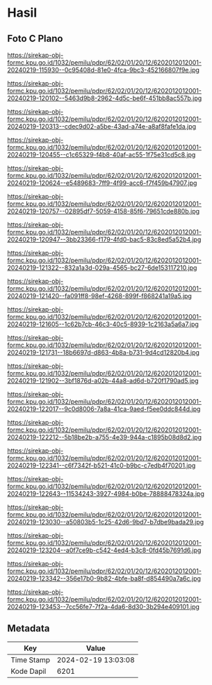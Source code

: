 # Hasil

## Foto C Plano

https://sirekap-obj-formc.kpu.go.id/1032/pemilu/pdpr/62/02/01/20/12/6202012012001-20240219-115930--0c95408d-81e0-4fca-9bc3-452166807f9e.jpg

https://sirekap-obj-formc.kpu.go.id/1032/pemilu/pdpr/62/02/01/20/12/6202012012001-20240219-120102--5463d9b8-2962-4d5c-be6f-451bb8ac557b.jpg

https://sirekap-obj-formc.kpu.go.id/1032/pemilu/pdpr/62/02/01/20/12/6202012012001-20240219-120313--cdec9d02-a5be-43ad-a74e-a8af8fafe1da.jpg

https://sirekap-obj-formc.kpu.go.id/1032/pemilu/pdpr/62/02/01/20/12/6202012012001-20240219-120455--c1c65329-f4b8-40af-ac55-1f75e31cd5c8.jpg

https://sirekap-obj-formc.kpu.go.id/1032/pemilu/pdpr/62/02/01/20/12/6202012012001-20240219-120624--e5489683-7ff9-4f99-acc6-f7f459b47907.jpg

https://sirekap-obj-formc.kpu.go.id/1032/pemilu/pdpr/62/02/01/20/12/6202012012001-20240219-120757--02895df7-5059-4158-85f6-79651cde880b.jpg

https://sirekap-obj-formc.kpu.go.id/1032/pemilu/pdpr/62/02/01/20/12/6202012012001-20240219-120947--3bb23366-f179-4fd0-bac5-83c8ed5a52b4.jpg

https://sirekap-obj-formc.kpu.go.id/1032/pemilu/pdpr/62/02/01/20/12/6202012012001-20240219-121322--832a1a3d-029a-4565-bc27-6de153117210.jpg

https://sirekap-obj-formc.kpu.go.id/1032/pemilu/pdpr/62/02/01/20/12/6202012012001-20240219-121420--fa091ff8-98ef-4268-899f-f868241a19a5.jpg

https://sirekap-obj-formc.kpu.go.id/1032/pemilu/pdpr/62/02/01/20/12/6202012012001-20240219-121605--1c62b7cb-46c3-40c5-8939-1c2163a5a6a7.jpg

https://sirekap-obj-formc.kpu.go.id/1032/pemilu/pdpr/62/02/01/20/12/6202012012001-20240219-121731--18b6697d-d863-4b8a-b731-9d4cd12820b4.jpg

https://sirekap-obj-formc.kpu.go.id/1032/pemilu/pdpr/62/02/01/20/12/6202012012001-20240219-121902--3bf1876d-a02b-44a8-ad6d-b720f1790ad5.jpg

https://sirekap-obj-formc.kpu.go.id/1032/pemilu/pdpr/62/02/01/20/12/6202012012001-20240219-122017--9c0d8006-7a8a-41ca-9aed-f5ee0ddc844d.jpg

https://sirekap-obj-formc.kpu.go.id/1032/pemilu/pdpr/62/02/01/20/12/6202012012001-20240219-122212--5b18be2b-a755-4e39-944a-c1895b08d8d2.jpg

https://sirekap-obj-formc.kpu.go.id/1032/pemilu/pdpr/62/02/01/20/12/6202012012001-20240219-122341--c6f7342f-b521-41c0-b9bc-c7edb4f70201.jpg

https://sirekap-obj-formc.kpu.go.id/1032/pemilu/pdpr/62/02/01/20/12/6202012012001-20240219-122643--11534243-3927-4984-b0be-78888478324a.jpg

https://sirekap-obj-formc.kpu.go.id/1032/pemilu/pdpr/62/02/01/20/12/6202012012001-20240219-123030--a50803b5-1c25-42d6-9bd7-b7dbe9bada29.jpg

https://sirekap-obj-formc.kpu.go.id/1032/pemilu/pdpr/62/02/01/20/12/6202012012001-20240219-123204--a0f7ce9b-c542-4ed4-b3c8-0fd45b7691d6.jpg

https://sirekap-obj-formc.kpu.go.id/1032/pemilu/pdpr/62/02/01/20/12/6202012012001-20240219-123342--356e17b0-9b82-4bfe-ba8f-d854490a7a6c.jpg

https://sirekap-obj-formc.kpu.go.id/1032/pemilu/pdpr/62/02/01/20/12/6202012012001-20240219-123453--7cc56fe7-7f2a-4da6-8d30-3b294e409101.jpg


## Metadata

| Key        | Value               |
| ---------- | ------------------- |
| Time Stamp | 2024-02-19 13:03:08 |
| Kode Dapil | 6201                |



